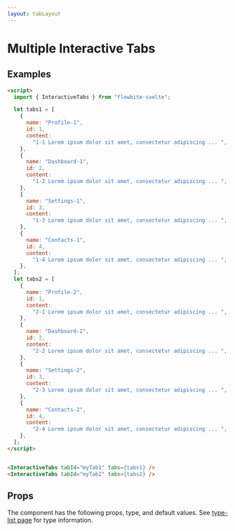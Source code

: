 ```yaml
---
layout: tabLayout
---
```


<script>
  import { InteractiveTabs, Table, TableDefaultRow, Breadcrumb } from '$lib/index';
  import componentProps from '../props/InteractiveTabs.json'
  // Props table
  export let items = componentProps.props
	let propHeader = ['Name', 'Type', 'Default']
	// console.log(items)
	let divClass='w-full relative overflow-x-auto shadow-md sm:rounded-lg'


  let tabs1 = [
    {
      name: "Profile-1",
      id: 1,
      content:
        "1-1 Lorem ipsum dolor sit amet, consectetur adipiscing elit, sed do eiusmod tempor incididunt ut labore et dolore magna aliqua. ",
    },
    {
      name: "Dashboard-1",
      id: 2,
      content:
        "1-2 Lorem ipsum dolor sit amet, consectetur adipiscing elit, sed do eiusmod tempor incididunt ut labore et dolore magna aliqua. ",
    },
    {
      name: "Settings-1",
      id: 3,
      content:
        "1-3 Lorem ipsum dolor sit amet, consectetur adipiscing elit, sed do eiusmod tempor incididunt ut labore et dolore magna aliqua. ",
    },
    {
      name: "Contacts-1",
      id: 4,
      content:
        "1-4 Lorem ipsum dolor sit amet, consectetur adipiscing elit, sed do eiusmod tempor incididunt ut labore et dolore magna aliqua. ",
    },
  ];
  let tabs2 = [
    {
      name: "Profile-2",
      id: 1,
      content:
        "2-1 Lorem ipsum dolor sit amet, consectetur adipiscing elit, sed do eiusmod tempor incididunt ut labore et dolore magna aliqua. ",
    },
    {
      name: "Dashboard-2",
      id: 2,
      content:
        "2-2 Lorem ipsum dolor sit amet, consectetur adipiscing elit, sed do eiusmod tempor incididunt ut labore et dolore magna aliqua. ",
    },
    {
      name: "Settings-2",
      id: 3,
      content:
        "2-3 Lorem ipsum dolor sit amet, consectetur adipiscing elit, sed do eiusmod tempor incididunt ut labore et dolore magna aliqua. ",
    },
    {
      name: "Contacts-2",
      id: 4,
      content:
        "2-4 Lorem ipsum dolor sit amet, consectetur adipiscing elit, sed do eiusmod tempor incididunt ut labore et dolore magna aliqua. ",
    },
  ];
</script>

<h1 class="text-3xl w-full dark:text-white py-8">Multiple Interactive Tabs</h1>

<h2 class="text-2xl mt-8 dark:text-white py-8">Examples</h2>

<div class="container rounded-xl my-4 mx-auto bg-gradient-to-r bg-white dark:bg-gray-900 border border-gray-200 dark:border-gray-700 p-2 sm:p-6">
  <InteractiveTabs tabId="myTab1" tabs={tabs1} />
</div>

<div class="container rounded-xl my-4 mx-auto bg-gradient-to-r bg-white dark:bg-gray-900 border border-gray-200 dark:border-gray-700 p-2 sm:p-6">
  <InteractiveTabs tabId="myTab2" tabs={tabs2} />
</div>

```html
<script>
  import { InteractiveTabs } from "flowbite-svelte";

  let tabs1 = [
    {
      name: "Profile-1",
      id: 1,
      content:
        "1-1 Lorem ipsum dolor sit amet, consectetur adipiscing ... ",
    },
    {
      name: "Dashboard-1",
      id: 2,
      content:
        "1-2 Lorem ipsum dolor sit amet, consectetur adipiscing ... ",
    },
    {
      name: "Settings-1",
      id: 3,
      content:
        "1-3 Lorem ipsum dolor sit amet, consectetur adipiscing ... ",
    },
    {
      name: "Contacts-1",
      id: 4,
      content:
        "1-4 Lorem ipsum dolor sit amet, consectetur adipiscing ... ",
    },
  ];
  let tabs2 = [
    {
      name: "Profile-2",
      id: 1,
      content:
        "2-1 Lorem ipsum dolor sit amet, consectetur adipiscing ... ",
    },
    {
      name: "Dashboard-2",
      id: 2,
      content:
        "2-2 Lorem ipsum dolor sit amet, consectetur adipiscing ... ",
    },
    {
      name: "Settings-2",
      id: 3,
      content:
        "2-3 Lorem ipsum dolor sit amet, consectetur adipiscing ... ",
    },
    {
      name: "Contacts-2",
      id: 4,
      content:
        "2-4 Lorem ipsum dolor sit amet, consectetur adipiscing ... ",
    },
  ];
</script>


<InteractiveTabs tabId="myTab1" tabs={tabs1} />
<InteractiveTabs tabId="myTab2" tabs={tabs2} />
```

<h2 class="text-2xl w-full dark:text-white py-4">Props</h2>

<p>The component has the following props, type, and default values. See <a href="/type-list" class="text-blue-600 hover:underline dark:text-blue-500">type-list page</a> for type information.</p>

<Table header={propHeader} {divClass} >
  <TableDefaultRow {items} rowState='hover' />
</Table>
